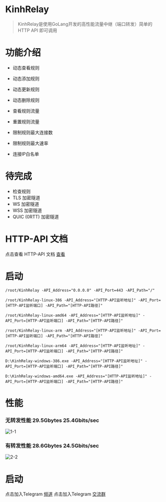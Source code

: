 # KinhRelay

> KinhRelay是使用GoLang开发的高性能流量中继（端口转发）简单的 HTTP API 即可调用

# 功能介绍

- 动态查看规则
- 动态添加规则
- 动态更新规则
- 动态删除规则

- 查看规则流量
- 重置规则流量

- 限制规则最大连接数
- 限制规则最大速率

- 连接IP白名单

# 待完成

- 检查规则
- TLS 加密隧道
- WS 加密隧道
- WSS 加密隧道
- QUIC (0RTT) 加密隧道

# HTTP-API 文档
点击查看 HTTP-API 文档 [查看](https://github.com/UallenQbit/KinhRelay/blob/main/HTTP-API.md)


# 启动

```
/root/KinhRelay -API_Address="0.0.0.0" -API_Port=443 -API_Path="/"
```

```
/root/KinhRelay-linux-386 -API_Address="[HTTP-API监听地址]" -API_Port=[HTTP-API监听端口] -API_Path="[HTTP-API路径]"
```

```
/root/KinhRelay-linux-amd64 -API_Address="[HTTP-API监听地址]" -API_Port=[HTTP-API监听端口] -API_Path="[HTTP-API路径]"
```

```
/root/KinhRelay-linux-arm -API_Address="[HTTP-API监听地址]" -API_Port=[HTTP-API监听端口] -API_Path="[HTTP-API路径]"
```

```
/root/KinhRelay-linux-arm64 -API_Address="[HTTP-API监听地址]" -API_Port=[HTTP-API监听端口] -API_Path="[HTTP-API路径]"
```

```
D:\KinhRelay-windows-386.exe -API_Address="[HTTP-API监听地址]" -API_Port=[HTTP-API监听端口] -API_Path="[HTTP-API路径]"
```

```
D:\KinhRelay-windows-amd64.exe -API_Address="[HTTP-API监听地址]" -API_Port=[HTTP-API监听端口] -API_Path="[HTTP-API路径]"
```

# 性能
### 无转发性能 29.5Gbytes 25.4Gbits/sec
![1-1](https://user-images.githubusercontent.com/72503738/213889538-9205884a-a221-4d4d-b812-284f33a64be3.png)

### 有转发性能 28.6Gbytes 24.5Gbits/sec
![2-2](https://user-images.githubusercontent.com/72503738/213889537-baec9ae5-84d9-44a5-af5e-65aa15e6c66b.png)


# 启动
点击加入Telegram [频道](https://t.me/KinhChannel)
点击加入Telegram [交流群](https://t.me/KinhDownChat)
